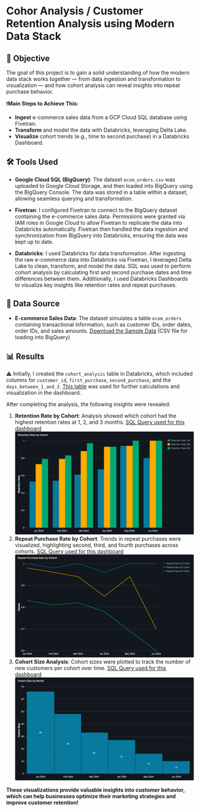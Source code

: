 # Cohor Analysis / Customer Retention Analysis using Modern Data Stack

## 🎯 Objective
The goal of this project is to gain a solid understanding of how the modern data stack works together — from data ingestion and transformation to visualization — and how cohort analysis can reveal insights into repeat purchase behavior.  

❗**Main Steps to Achieve This:**
- **Ingest** e-commerce sales data from a GCP Cloud SQL database using Fivetran.
- **Transform** and model the data with Databricks, leveraging Delta Lake.
- **Visualize** cohort trends (e.g., time to second purchase) in a Databricks Dashboard.

## 🛠️ Tools Used
- **Google Cloud SQL (BigQuery)**: The dataset `ecom_orders.csv` was uploaded to Google Cloud Storage, and then loaded into BigQuery using the BigQuery Console. The data was stored in a table within a dataset, allowing seamless querying and transformation.
  
- **Fivetran**: I configured Fivetran to connect to the BigQuery dataset containing the e-commerce sales data. Permissions were granted via IAM roles in Google Cloud to allow Fivetran to replicate the data into Databricks automatically. Fivetran then handled the data ingestion and synchronization from BigQuery into Databricks, ensuring the data was kept up to date.

- **Databricks**: I used Databricks for data transformation. After ingesting the raw e-commerce data into Databricks via Fivetran, I leveraged Delta Lake to clean, transform, and model the data. SQL was used to perform cohort analysis by calculating first and second purchase dates and time differences between them. Additionally, I used Databricks Dashboards to visualize key insights like retention rates and repeat purchases.

## 📂 Data Source
- **E-commerce Sales Data**: The dataset simulates a table `ecom_orders` containing transactional information, such as customer IDs, order dates, order IDs, and sales amounts. [Download the Sample Data](CSV_Files/ecom_orders.csv) (CSV file for loading into BigQuery)

## 📊 Results  
⚠️ Initially, I created the `cohort_analysis` table in Databricks, which included columns for `customer_id`, `first_purchase`, `second_purchase`, and the `days_between_1_and_2`. [This table](CSV_Files/cohort_analysis.csv) was used for further calculations and visualization in the dashboard.  
  
After completing the analysis, the following insights were revealed:
1. **Retention Rate by Cohort**: Analysis showed which cohort had the highest retention rates at 1, 2, and 3 months. [SQL Query used for this dashboard](SQL_Files/retention_rate_by_cohort.sql)
   ![Retention Rate by Cohort](PNG_Files/Retention_Rate_by_Cohort.png)
2. **Repeat Purchase Rate by Cohort**: Trends in repeat purchases were visualized, highlighting second, third, and fourth purchases across cohorts. [SQL Query used for this dashboard](SQL_Files/repeat_purchase_rate_by_cohort.sql)
   ![Repeat Purchase Rate by Cohort](PNG_Files/Repeat_Purchase_Rate_by_Cohort.png)
3. **Cohort Size Analysis**: Cohort sizes were plotted to track the number of new customers per cohort over time. [SQL Query used for this dashboard](SQL_Files/cohort_size_by_month.sql)
   ![Cohort Size by Month](PNG_Files/Cohort_Size_by_Month.png)

**These visualizations provide valuable insights into customer behavior, which can help businesses optimize their marketing strategies and improve customer retention!**
